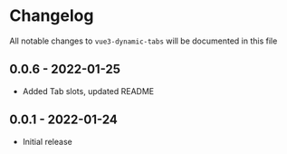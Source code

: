# Changelog

All notable changes to `vue3-dynamic-tabs` will be documented in this file

## 0.0.6 - 2022-01-25
- Added Tab slots, updated README

## 0.0.1 - 2022-01-24
- Initial release